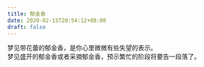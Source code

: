 ```yaml
---
title: 郁金香
date: 2020-02-15T20:54:12+08:00
draft: false
---
```


梦见带花蕾的郁金香，是你心里微微有些失望的表示。<br>
梦见盛开的郁金香或者采摘郁金香，预示繁忙的阶段将要告一段落了。<br>
